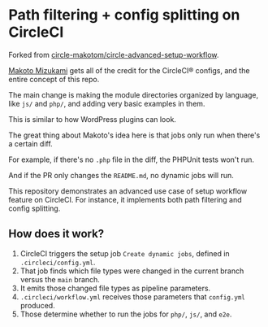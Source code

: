 # Path filtering + config splitting on CircleCI

Forked from [circle-makotom/circle-advanced-setup-workflow](https://github.com/circle-makotom/circle-advanced-setup-workflow).

[Makoto Mizukami](https://github.com/circle-makotom) gets all of the credit for the CircleCI® configs, and the entire concept of this repo.

The main change is making the module directories organized by language, like `js/` and `php/`, and adding very basic examples in them.

This is similar to how WordPress plugins can look.

The great thing about Makoto's idea here is that jobs only run when there's a certain diff.

For example, if there's no `.php` file in the diff, the PHPUnit tests won't run.

And if the PR only changes the `README.md`, no dynamic jobs will run.

This repository demonstrates an advanced use case of setup workflow feature on CircleCI. For instance, it implements both path filtering and config splitting.

## How does it work?

1. CircleCI triggers the setup job `Create dynamic jobs`, defined in `.circleci/config.yml`.
2. That job finds which file types were changed in the current branch versus the `main` branch.
3. It emits those changed file types as pipeline parameters.
4. `.circleci/workflow.yml` receives those parameters that `config.yml` produced.
5. Those determine whether to run the jobs for `php/`, `js/`, and `e2e`.
